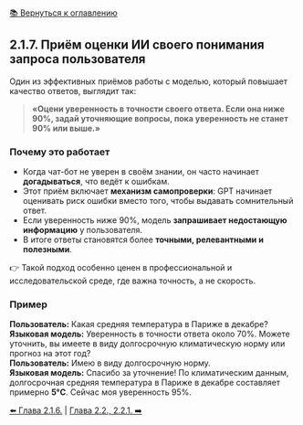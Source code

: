 [📚 Вернуться к оглавлению](../../README_ru.md)

## 2.1.7. Приём оценки ИИ своего понимания запроса пользователя

Один из эффективных приёмов работы с моделью, который повышает качество ответов, выглядит так:  

> **«Оцени уверенность в точности своего ответа. Если она ниже 90%, задай уточняющие вопросы, пока уверенность не станет 90% или выше.»**  

### Почему это работает  

- Когда чат-бот не уверен в своём знании, он часто начинает **догадываться**, что ведёт к ошибкам.  
- Этот приём включает **механизм самопроверки**: GPT начинает оценивать риск ошибки вместо того, чтобы выдавать сомнительный ответ.  
- Если уверенность ниже 90%, модель **запрашивает недостающую информацию** у пользователя.  
- В итоге ответы становятся более **точными, релевантными и полезными**.  

👉 Такой подход особенно ценен в профессиональной и исследовательской среде, где важна точность, а не скорость.  

### Пример  

**Пользователь:** Какая средняя температура в Париже в декабре?  
**Языковая модель:** Уверенность в точности ответа около 70%. Можете уточнить, вы имеете в виду долгосрочную климатическую норму или прогноз на этот год?  
**Пользователь:** Имею в виду долгосрочную норму.  
**Языковая модель:** Спасибо за уточнение! По климатическим данным, долгосрочная средняя температура в Париже в декабре составляет примерно **5°C**. Сейчас моя уверенность 95%.  

[⬅️ Глава 2.1.6.](chapter216.md)  |  [Глава 2.2., 2.2.1. ➡️](chapter221.md)
